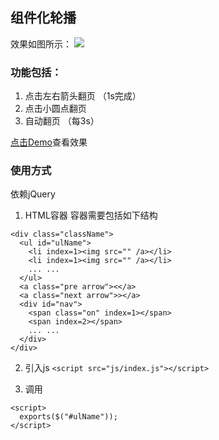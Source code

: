 ## 组件化轮播
效果如图所示：
![](http://ww1.sinaimg.cn/mw690/62d95157gw1f7sxzl22jzj20j20aqgm7.jpg)

### 功能包括：
1. 点击左右箭头翻页 （1s完成）
2. 点击小圆点翻页
3. 自动翻页 （每3s）

[点击Demo]()查看效果

### 使用方式
依赖jQuery
1. HTML容器
容器需要包括如下结构
```
<div class="className">
  <ul id="ulName">
    <li index=1><img src="" /a></li>
    <li index=1><img src="" /a></li>
    ... ...
  </ul>
  <a class="pre arrow"><</a>
  <a class="next arrow">></a>
  <div id="nav">
    <span class="on" index=1></span>
    <span index=2></span>
    ... ...
  </div>
</div>
```

2. 引入js
`<script src="js/index.js"></script>`

3. 调用
```
<script>
  exports($("#ulName"));
</script>
```
